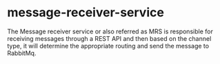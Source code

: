 # message-receiver-service
The Message receiver service or also referred as MRS is responsible for receiving messages through a REST API and then based on the channel type, it will determine the appropriate routing and send the message to RabbitMq.
